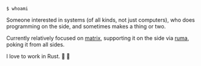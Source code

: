 `$ whoami`

Someone interested in systems (of all kinds, not just computers), who does programming on the side, and sometimes makes a thing or two.

Currently relatively focused on [matrix](//matrix.org), supporting it on the side via [ruma](//ruma.io), poking it from all sides.

I love to work in Rust. :green_heart: :crab:
